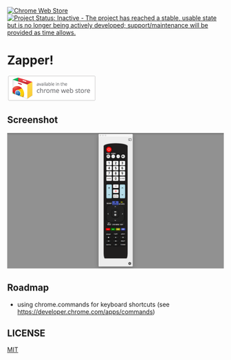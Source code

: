 [![Chrome Web Store](https://img.shields.io/chrome-web-store/v/akkpkmohidabkpocjpienklomifcpeid.svg)](https://chrome.google.com/webstore/detail/akkpkmohidabkpocjpienklomifcpeid)
[![Project Status: Inactive - The project has reached a stable, usable state but is no longer being actively developed; support/maintenance will be provided as time allows.](http://www.repostatus.org/badges/latest/inactive.svg)](http://www.repostatus.org/#inactive)

# Zapper!

<a href="https://chrome.google.com/webstore/detail/akkpkmohidabkpocjpienklomifcpeid">![Chrome Web Store Badge](./store/chrome_web_store_badge_206x58.png)</a>

## Screenshot

![Screenshot](./store/screenshot_1280x800.png)

## Roadmap

- using chrome.commands for keyboard shortcuts (see https://developer.chrome.com/apps/commands)

## LICENSE

[MIT](LICENSE)